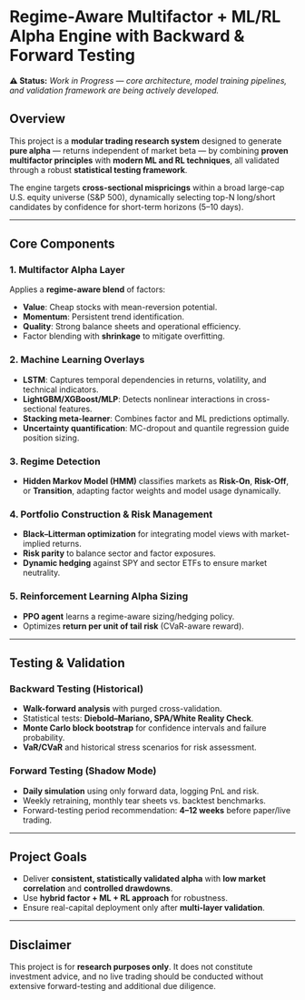 # Regime-Aware Multifactor + ML/RL Alpha Engine with Backward & Forward Testing  

**⚠️ Status:** *Work in Progress — core architecture, model training pipelines, and validation framework are being actively developed.*  

## Overview  
This project is a **modular trading research system** designed to generate **pure alpha** — returns independent of market beta — by combining **proven multifactor principles** with **modern ML and RL techniques**, all validated through a robust **statistical testing framework**.  

The engine targets **cross-sectional mispricings** within a broad large-cap U.S. equity universe (S&P 500), dynamically selecting top-N long/short candidates by confidence for short-term horizons (5–10 days).  

---

## Core Components  

### 1. Multifactor Alpha Layer  
Applies a **regime-aware blend** of factors:  
- **Value**: Cheap stocks with mean-reversion potential.  
- **Momentum**: Persistent trend identification.  
- **Quality**: Strong balance sheets and operational efficiency.  
- Factor blending with **shrinkage** to mitigate overfitting.  

### 2. Machine Learning Overlays  
- **LSTM**: Captures temporal dependencies in returns, volatility, and technical indicators.  
- **LightGBM/XGBoost/MLP**: Detects nonlinear interactions in cross-sectional features.  
- **Stacking meta-learner**: Combines factor and ML predictions optimally.  
- **Uncertainty quantification**: MC-dropout and quantile regression guide position sizing.  

### 3. Regime Detection  
- **Hidden Markov Model (HMM)** classifies markets as **Risk-On**, **Risk-Off**, or **Transition**, adapting factor weights and model usage dynamically.  

### 4. Portfolio Construction & Risk Management  
- **Black–Litterman optimization** for integrating model views with market-implied returns.  
- **Risk parity** to balance sector and factor exposures.  
- **Dynamic hedging** against SPY and sector ETFs to ensure market neutrality.  

### 5. Reinforcement Learning Alpha Sizing  
- **PPO agent** learns a regime-aware sizing/hedging policy.  
- Optimizes **return per unit of tail risk** (CVaR-aware reward).  

---

## Testing & Validation  

### Backward Testing (Historical)  
- **Walk-forward analysis** with purged cross-validation.  
- Statistical tests: **Diebold–Mariano, SPA/White Reality Check**.  
- **Monte Carlo block bootstrap** for confidence intervals and failure probability.  
- **VaR/CVaR** and historical stress scenarios for risk assessment.  

### Forward Testing (Shadow Mode)  
- **Daily simulation** using only forward data, logging PnL and risk.  
- Weekly retraining, monthly tear sheets vs. backtest benchmarks.  
- Forward-testing period recommendation: **4–12 weeks** before paper/live trading.  

---

## Project Goals  
- Deliver **consistent, statistically validated alpha** with **low market correlation** and **controlled drawdowns**.  
- Use **hybrid factor + ML + RL approach** for robustness.  
- Ensure real-capital deployment only after **multi-layer validation**.  

---

## Disclaimer  
This project is for **research purposes only**. It does not constitute investment advice, and no live trading should be conducted without extensive forward-testing and additional due diligence.  

